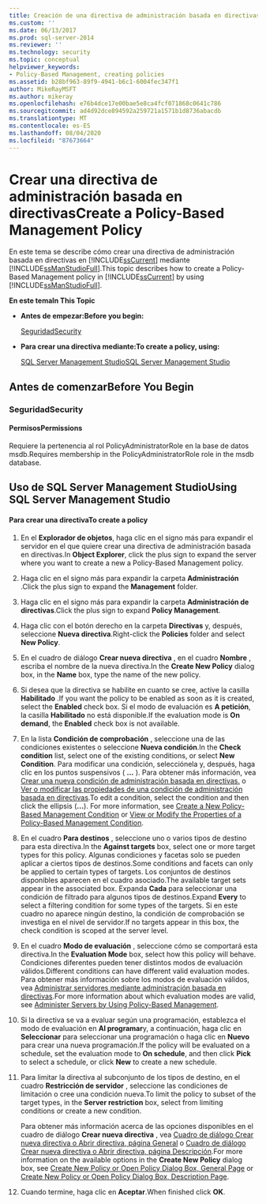 ```yaml
---
title: Creación de una directiva de administración basada en directivas | Microsoft Docs
ms.custom: ''
ms.date: 06/13/2017
ms.prod: sql-server-2014
ms.reviewer: ''
ms.technology: security
ms.topic: conceptual
helpviewer_keywords:
- Policy-Based Management, creating policies
ms.assetid: b28bf963-89f9-4941-b6c1-6004fec347f1
author: MikeRayMSFT
ms.author: mikeray
ms.openlocfilehash: e76b4dce17e00bae5e8ca4fcf071868c0641c786
ms.sourcegitcommit: ad4d92dce894592a259721a1571b1d8736abacdb
ms.translationtype: MT
ms.contentlocale: es-ES
ms.lasthandoff: 08/04/2020
ms.locfileid: "87673664"
---
```

# <a name="create-a-policy-based-management-policy"></a><span data-ttu-id="04125-102">Crear una directiva de administración basada en directivas</span><span class="sxs-lookup"><span data-stu-id="04125-102">Create a Policy-Based Management Policy</span></span>
  <span data-ttu-id="04125-103">En este tema se describe cómo crear una directiva de administración basada en directivas en [!INCLUDE[ssCurrent](../../includes/sscurrent-md.md)] mediante [!INCLUDE[ssManStudioFull](../../includes/ssmanstudiofull-md.md)].</span><span class="sxs-lookup"><span data-stu-id="04125-103">This topic describes how to create a Policy-Based Management policy in [!INCLUDE[ssCurrent](../../includes/sscurrent-md.md)] by using [!INCLUDE[ssManStudioFull](../../includes/ssmanstudiofull-md.md)].</span></span>  
  
 <span data-ttu-id="04125-104">**En este tema**</span><span class="sxs-lookup"><span data-stu-id="04125-104">**In This Topic**</span></span>  
  
-   <span data-ttu-id="04125-105">**Antes de empezar:**</span><span class="sxs-lookup"><span data-stu-id="04125-105">**Before you begin:**</span></span>  
  
     [<span data-ttu-id="04125-106">Seguridad</span><span class="sxs-lookup"><span data-stu-id="04125-106">Security</span></span>](#Security)  
  
-   <span data-ttu-id="04125-107">**Para crear una directiva mediante:**</span><span class="sxs-lookup"><span data-stu-id="04125-107">**To create a policy, using:**</span></span>  
  
     [<span data-ttu-id="04125-108">SQL Server Management Studio</span><span class="sxs-lookup"><span data-stu-id="04125-108">SQL Server Management Studio</span></span>](#SSMSProcedure)  
  
##  <a name="before-you-begin"></a><a name="BeforeYouBegin"></a> <span data-ttu-id="04125-109">Antes de comenzar</span><span class="sxs-lookup"><span data-stu-id="04125-109">Before You Begin</span></span>  
  
###  <a name="security"></a><a name="Security"></a> <span data-ttu-id="04125-110">Seguridad</span><span class="sxs-lookup"><span data-stu-id="04125-110">Security</span></span>  
  
####  <a name="permissions"></a><a name="Permissions"></a> <span data-ttu-id="04125-111">Permisos</span><span class="sxs-lookup"><span data-stu-id="04125-111">Permissions</span></span>  
 <span data-ttu-id="04125-112">Requiere la pertenencia al rol PolicyAdministratorRole en la base de datos msdb.</span><span class="sxs-lookup"><span data-stu-id="04125-112">Requires membership in the PolicyAdministratorRole role in the msdb database.</span></span>  
  
##  <a name="using-sql-server-management-studio"></a><a name="SSMSProcedure"></a> <span data-ttu-id="04125-113">Uso de SQL Server Management Studio</span><span class="sxs-lookup"><span data-stu-id="04125-113">Using SQL Server Management Studio</span></span>  
  
#### <a name="to-create-a-policy"></a><span data-ttu-id="04125-114">Para crear una directiva</span><span class="sxs-lookup"><span data-stu-id="04125-114">To create a policy</span></span>  
  
1.  <span data-ttu-id="04125-115">En el **Explorador de objetos**, haga clic en el signo más para expandir el servidor en el que quiere crear una directiva de administración basada en directivas.</span><span class="sxs-lookup"><span data-stu-id="04125-115">In **Object Explorer**, click the plus sign to expand the server where you want to create a new a Policy-Based Management policy.</span></span>  
  
2.  <span data-ttu-id="04125-116">Haga clic en el signo más para expandir la carpeta **Administración** .</span><span class="sxs-lookup"><span data-stu-id="04125-116">Click the plus sign to expand the **Management** folder.</span></span>  
  
3.  <span data-ttu-id="04125-117">Haga clic en el signo más para expandir la carpeta **Administración de directivas**.</span><span class="sxs-lookup"><span data-stu-id="04125-117">Click the plus sign to expand **Policy Management**.</span></span>  
  
4.  <span data-ttu-id="04125-118">Haga clic con el botón derecho en la carpeta **Directivas** y, después, seleccione **Nueva directiva**.</span><span class="sxs-lookup"><span data-stu-id="04125-118">Right-click the **Policies** folder and select **New Policy**.</span></span>  
  
5.  <span data-ttu-id="04125-119">En el cuadro de diálogo **Crear nueva directiva** , en el cuadro **Nombre** , escriba el nombre de la nueva directiva.</span><span class="sxs-lookup"><span data-stu-id="04125-119">In the **Create New Policy** dialog box, in the **Name** box, type the name of the new policy.</span></span>  
  
6.  <span data-ttu-id="04125-120">Si desea que la directiva se habilite en cuanto se cree, active la casilla **Habilitado** .</span><span class="sxs-lookup"><span data-stu-id="04125-120">If you want the policy to be enabled as soon as it is created, select the **Enabled** check box.</span></span> <span data-ttu-id="04125-121">Si el modo de evaluación es **A petición**, la casilla **Habilitado** no está disponible.</span><span class="sxs-lookup"><span data-stu-id="04125-121">If the evaluation mode is **On demand**, the **Enabled** check box is not available.</span></span>  
  
7.  <span data-ttu-id="04125-122">En la lista **Condición de comprobación** , seleccione una de las condiciones existentes o seleccione **Nueva condición**.</span><span class="sxs-lookup"><span data-stu-id="04125-122">In the **Check condition** list, select one of the existing conditions, or select **New Condition**.</span></span> <span data-ttu-id="04125-123">Para modificar una condición, selecciónela y, después, haga clic en los puntos suspensivos ( **...** ). Para obtener más información, vea [Crear una nueva condición de administración basada en directivas.](create-a-new-policy-based-management-condition.md) o [Ver o modificar las propiedades de una condición de administración basada en directivas](view-or-modify-the-properties-of-a-policy-based-management-condition.md).</span><span class="sxs-lookup"><span data-stu-id="04125-123">To edit a condition, select the condition and then click the ellipsis (**...**). For more information, see [Create a New Policy-Based Management Condition](create-a-new-policy-based-management-condition.md) or [View or Modify the Properties of a Policy-Based Management Condition](view-or-modify-the-properties-of-a-policy-based-management-condition.md).</span></span>  
  
8.  <span data-ttu-id="04125-124">En el cuadro **Para destinos** , seleccione uno o varios tipos de destino para esta directiva.</span><span class="sxs-lookup"><span data-stu-id="04125-124">In the **Against targets** box, select one or more target types for this policy.</span></span> <span data-ttu-id="04125-125">Algunas condiciones y facetas solo se pueden aplicar a ciertos tipos de destinos.</span><span class="sxs-lookup"><span data-stu-id="04125-125">Some conditions and facets can only be applied to certain types of targets.</span></span> <span data-ttu-id="04125-126">Los conjuntos de destinos disponibles aparecen en el cuadro asociado.</span><span class="sxs-lookup"><span data-stu-id="04125-126">The available target sets appear in the associated box.</span></span> <span data-ttu-id="04125-127">Expanda **Cada** para seleccionar una condición de filtrado para algunos tipos de destinos.</span><span class="sxs-lookup"><span data-stu-id="04125-127">Expand **Every** to select a filtering condition for some types of the targets.</span></span> <span data-ttu-id="04125-128">Si en este cuadro no aparece ningún destino, la condición de comprobación se investiga en el nivel de servidor.</span><span class="sxs-lookup"><span data-stu-id="04125-128">If no targets appear in this box, the check condition is scoped at the server level.</span></span>  
  
9. <span data-ttu-id="04125-129">En el cuadro **Modo de evaluación** , seleccione cómo se comportará esta directiva.</span><span class="sxs-lookup"><span data-stu-id="04125-129">In the **Evaluation Mode** box, select how this policy will behave.</span></span> <span data-ttu-id="04125-130">Condiciones diferentes pueden tener distintos modos de evaluación válidos.</span><span class="sxs-lookup"><span data-stu-id="04125-130">Different conditions can have different valid evaluation modes.</span></span> <span data-ttu-id="04125-131">Para obtener más información sobre los modos de evaluación válidos, vea [Administrar servidores mediante administración basada en directivas](administer-servers-by-using-policy-based-management.md).</span><span class="sxs-lookup"><span data-stu-id="04125-131">For more information about which evaluation modes are valid, see [Administer Servers by Using Policy-Based Management](administer-servers-by-using-policy-based-management.md).</span></span>  
  
10. <span data-ttu-id="04125-132">Si la directiva se va a evaluar según una programación, establezca el modo de evaluación en **Al programar**y, a continuación, haga clic en **Seleccionar** para seleccionar una programación o haga clic en **Nuevo** para crear una nueva programación.</span><span class="sxs-lookup"><span data-stu-id="04125-132">If the policy will be evaluated on a schedule, set the evaluation mode to **On schedule**, and then click **Pick** to select a schedule, or click **New** to create a new schedule.</span></span>  
  
11. <span data-ttu-id="04125-133">Para limitar la directiva al subconjunto de los tipos de destino, en el cuadro **Restricción de servidor** , seleccione las condiciones de limitación o cree una condición nueva.</span><span class="sxs-lookup"><span data-stu-id="04125-133">To limit the policy to subset of the target types, in the **Server restriction** box, select from limiting conditions or create a new condition.</span></span>  
  
     <span data-ttu-id="04125-134">Para obtener más información acerca de las opciones disponibles en el cuadro de diálogo **Crear nueva directiva** , vea [Cuadro de diálogo Crear nueva directiva o Abrir directiva, página General](../../integration-services/general-page-of-integration-services-designers-options.md) o [Cuadro de diálogo Crear nueva directiva o Abrir directiva, página Descripción](create-new-policy-or-open-policy-dialog-box-description-page.md).</span><span class="sxs-lookup"><span data-stu-id="04125-134">For more information on the available options in the **Create New Policy** dialog box, see [Create New Policy or Open Policy Dialog Box, General Page](../../integration-services/general-page-of-integration-services-designers-options.md) or [Create New Policy or Open Policy Dialog Box, Description Page](create-new-policy-or-open-policy-dialog-box-description-page.md).</span></span>  
  
12. <span data-ttu-id="04125-135">Cuando termine, haga clic en **Aceptar**.</span><span class="sxs-lookup"><span data-stu-id="04125-135">When finished click **OK**.</span></span>  
  
  
